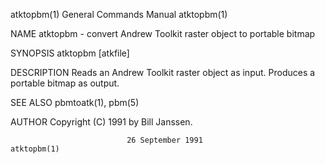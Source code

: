 atktopbm(1)                General Commands Manual                atktopbm(1)

NAME
       atktopbm - convert Andrew Toolkit raster object to portable bitmap

SYNOPSIS
       atktopbm [atkfile]

DESCRIPTION
       Reads  an  Andrew Toolkit raster object as input.  Produces a portable
       bitmap as output.

SEE ALSO
       pbmtoatk(1), pbm(5)

AUTHOR
       Copyright (C) 1991 by Bill Janssen.

                              26 September 1991                   atktopbm(1)
